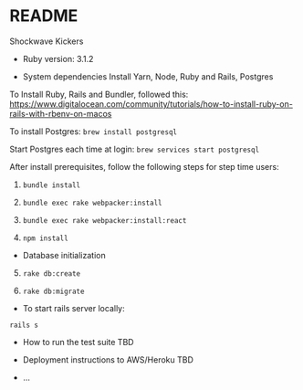 # README

Shockwave Kickers

* Ruby version: 3.1.2

* System dependencies
Install Yarn, Node, Ruby and Rails, Postgres

To Install Ruby, Rails and Bundler, followed this: https://www.digitalocean.com/community/tutorials/how-to-install-ruby-on-rails-with-rbenv-on-macos

To install Postgres:
`brew install postgresql`

Start Postgres each time at login:
`brew services start postgresql`

After install prerequisites, follow the following steps for step time users:

1) `bundle install`

2) `bundle exec rake webpacker:install`

3) `bundle exec rake webpacker:install:react`

4) `npm install`

* Database initialization

5) `rake db:create`

6) `rake db:migrate`

* To start rails server locally:

`rails s`

* How to run the test suite
TBD

* Deployment instructions to AWS/Heroku
TBD
* ...
